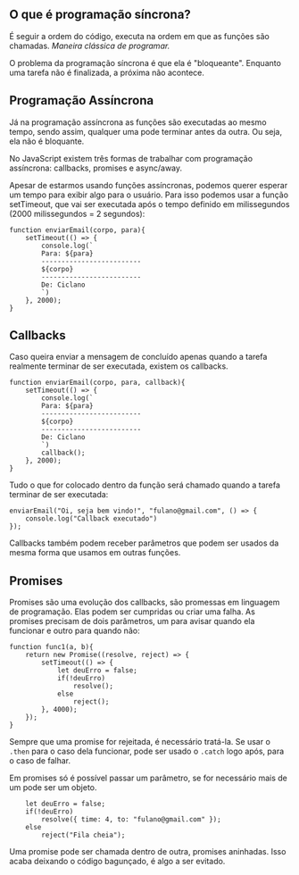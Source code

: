 ## O que é programação síncrona?

É seguir a ordem do código, executa na ordem em que as funções são chamadas. _Maneira clássica de programar._

O problema da programação síncrona é que ela é "bloqueante". Enquanto uma tarefa não é finalizada, a próxima não acontece. 

## Programação Assíncrona

Já na programação assíncrona as funções são executadas ao mesmo tempo, sendo assim, qualquer uma pode terminar antes da outra. Ou seja, ela não é bloquante.

No JavaScript existem três formas de trabalhar com programação assíncrona: callbacks, promises e async/away.

Apesar de estarmos usando funções assíncronas, podemos querer esperar um tempo para exibir algo para o usuário. Para isso podemos usar a função setTimeout, que vai ser executada após o tempo definido em milissegundos (2000 milissegundos = 2 segundos):
```
function enviarEmail(corpo, para){
    setTimeout(() => {
        console.log(`
        Para: ${para}
        -------------------------
        ${corpo}
        -------------------------
        De: Ciclano
        `)
    }, 2000);
}
```

## Callbacks

Caso queira enviar a mensagem de concluído apenas quando a tarefa realmente terminar de ser executada, existem os callbacks. 
```
function enviarEmail(corpo, para, callback){
    setTimeout(() => {
        console.log(`
        Para: ${para}
        -------------------------
        ${corpo}
        -------------------------
        De: Ciclano
        `)
        callback();
    }, 2000);
}
```

Tudo o que for colocado dentro da função será chamado quando a tarefa terminar de ser executada:
```
enviarEmail("Oi, seja bem vindo!", "fulano@gmail.com", () => {
    console.log("Callback executado")
});
```

Callbacks também podem receber parâmetros que podem ser usados da mesma forma que usamos em outras funções.

## Promises 

Promises são uma evolução dos callbacks, são promessas em linguagem de programação. Elas podem ser cumpridas ou criar uma falha. As promises precisam de dois parâmetros, um para avisar quando ela funcionar e outro para quando não:

```
function func1(a, b){
    return new Promise((resolve, reject) => {
        setTimeout(() => {
            let deuErro = false;
            if(!deuErro)
                resolve();
            else
                reject();
        }, 4000);
    });
}
```

Sempre que uma promise for rejeitada, é necessário tratá-la. Se usar o `.then` para o caso dela funcionar, pode ser usado o `.catch` logo após, para o caso de falhar.

Em promises só é possível passar um parâmetro, se for necessário mais de um pode ser um objeto. 
```
    let deuErro = false;
    if(!deuErro)
        resolve({ time: 4, to: "fulano@gmail.com" });
    else
        reject("Fila cheia");
```

Uma promise pode ser chamada dentro de outra, promises aninhadas. Isso acaba deixando o código bagunçado, é algo a ser evitado. 